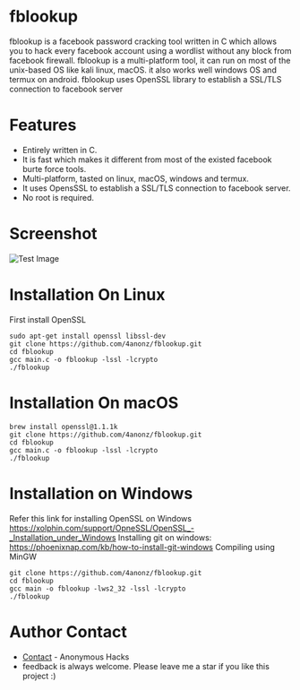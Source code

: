 # fblookup
fblookup is a facebook password cracking tool written in C which allows you to hack every facebook account using a wordlist without any block from facebook firewall.
fblookup is a multi-platform tool, it can run on most of the unix-based OS like kali linux, macOS. it also works well windows OS and termux on android.
fblookup uses OpenSSL library to establish a SSL/TLS connection to facebook server
# Features
* Entirely written in C.
* It is fast which makes it different from most of the existed facebook burte force tools.
* Multi-platform, tasted on linux, macOS, windows and termux.
* It uses OpensSSL to establish a SSL/TLS connection to facebook server.
* No root is required.
# Screenshot
![Test Image](https://github.com/4anonz/fblookup/img/blob/main/fblookup.png)
# Installation On Linux
First install OpenSSL
```
sudo apt-get install openssl libssl-dev
git clone https://github.com/4anonz/fblookup.git
cd fblookup
gcc main.c -o fblookup -lssl -lcrypto
./fblookup
```
# Installation On macOS
```
brew install openssl@1.1.1k
git clone https://github.com/4anonz/fblookup.git
cd fblookup
gcc main.c -o fblookup -lssl -lcrypto
./fblookup
```
# Installation on Windows
Refer this link for installing OpenSSL on Windows
https://xolphin.com/support/OpneSSL/OpenSSL_-_Installation_under_Windows
Installing git on windows: https://phoenixnap.com/kb/how-to-install-git-windows
Compiling using MinGW
```
git clone https://github.com/4anonz/fblookup.git
cd fblookup
gcc main -o fblookup -lws2_32 -lssl -lcrypto
./fblookup
```
# Author Contact
* [Contact](https://www.facebook.com/digitl.guru.1) - Anonymous Hacks
* feedback is always welcome.
Please leave me a star if you like this project :)
